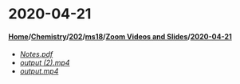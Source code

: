 # 2020-04-21
#### [Home](../../../../..)/[Chemistry](../../../..)/[202](../../..)/[ms18](../..)/[Zoom Videos and Slides](..)/[2020-04-21]()
- [_Notes.pdf_](Notes.pdf)
- [_output (2).mp4_](output%20(2).mp4)
- [_output.mp4_](output.mp4)
